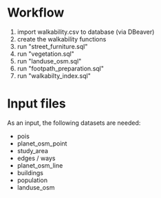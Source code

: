 # Workflow

1. import walkability.csv to database (via DBeaver)
2. create the walkability functions
3. run "street_furniture.sql"
4. run "vegetation.sql"
5. run "landuse_osm.sql"
6. run "footpath_preparation.sql"
7. run "walkabilty_index.sql"

# Input files
As an input, the following datasets are needed:
-	pois
-	planet_osm_point
-	study_area
-	edges / ways
-	planet_osm_line
-	buildings
-	population
-	landuse_osm

